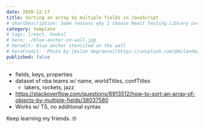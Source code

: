 ```yaml
---
date: 2020-12-17
title: Sorting an array by multiple fields in JavaScript
# shortDescription: Some reasons why I choose React Testing Library over Enzyme for testing React components
category: template
# tags: [react, hooks]
# hero: ./blue-anchor-on-wall.jpg
# heroAlt: Blue anchor stenciled on the wall
# heroCredit: 'Photo by [milan degraeve](https://unsplash.com/@milandegraeve)'
published: false
---
```


- fields, keys, properties
- dataset of nba teams w/ name, worldTitles, confTitles
  - lakers, rockets, jazz
- https://stackoverflow.com/questions/6913512/how-to-sort-an-array-of-objects-by-multiple-fields/38037580
- Works w/ TS, no additional syntax

Keep learning my friends. 🤓
